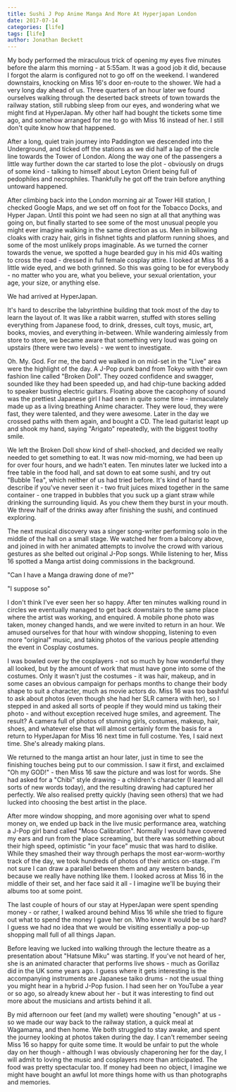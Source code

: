 ```yaml
---
title: Sushi J Pop Anime Manga And More At Hyperjapan London
date: 2017-07-14
categories: [life]
tags: [life]
author: Jonathan Beckett
---
```


My body performed the miraculous trick of opening my eyes five minutes before the alarm this morning - at 5:55am. It was a good job it did, because I forgot the alarm is configured not to go off on the weekend. I wandered downstairs, knocking on Miss 16's door en-route to the shower. We had a very long day ahead of us. Three quarters of an hour later we found ourselves walking through the deserted back streets of town towards the railway station, still rubbing sleep from our eyes, and wondering what we might find at HyperJapan. My other half had bought the tickets some time ago, and somehow arranged for me to go with Miss 16 instead of her. I still don't quite know how that happened.

After a long, quiet train journey into Paddington we descended into the Underground, and ticked off the stations as we did half a lap of the circle line towards the Tower of London. Along the way one of the passengers a little way further down the car started to lose the plot - obviously on drugs of some kind - talking to himself about Leyton Orient being full of pedophiles and necrophiles. Thankfully he got off the train before anything untoward happened.

After climbing back into the London morning air at Tower Hill station, I checked Google Maps, and we set off on foot for the Tobacco Docks, and Hyper Japan. Until this point we had seen no sign at all that anything was going on, but finally started to see some of the most unusual people you might ever imagine walking in the same direction as us. Men in billowing cloaks with crazy hair, girls in fishnet tights and platform running shoes, and some of the most unlikely props imaginable. As we turned the corner towards the venue, we spotted a huge bearded guy in his mid 40s waiting to cross the road - dressed in full  female cosplay attire. I looked at Miss 16 a little wide eyed, and we both grinned. So this was going to be for everybody - no matter who you are, what you believe, your sexual orientation, your age, your size, or anything else.

We had arrived at HyperJapan.

It's hard to describe the labyrinthine building that took most of the day to learn the layout of. It was like a rabbit warren, stuffed with stores selling everything from Japanese food, to drink, dresses, cult toys, music, art, books, movies, and everything in-between. While wandering aimlessly from store to store, we became aware that something very loud was going on upstairs (there were two levels) - we went to investigate.

Oh. My. God. For me, the band we walked in on mid-set in the "Live" area were the highlight of the day. A J-Pop punk band from Tokyo with their own fashion line called "Broken Doll". They oozed confidence and swagger, sounded like they had been speeded up, and had chip-tune backing added to speaker busting electric guitars. Floating above the cacophony of sound was the prettiest Japanese girl I had seen in quite some time - immaculately made up as a living breathing Anime character. They were loud, they were fast, they were talented, and they were  awesome. Later in the day we crossed paths with them again, and bought a CD. The lead guitarist leapt up and shook my hand, saying "Arigato" repeatedly, with the biggest toothy smile.

We left the Broken Doll show kind of shell-shocked, and decided we really needed to get something to eat. It was now mid-morning, we had been up for over four hours, and we hadn't eaten. Ten minutes later we lucked into a free table in the food hall, and sat down to eat some sushi, and try out "Bubble Tea", which neither of us had tried before. It's kind of hard to describe if you've never seen it - two fruit juices mixed together in the same container - one trapped in bubbles that you suck up a giant straw while drinking the surrounding liquid. As you chew them they burst in your mouth. We threw half of the drinks away after finishing the sushi, and continued exploring.

The next musical discovery was a singer song-writer performing solo in the middle of the hall on a small stage. We watched her from a balcony above, and joined in with her animated attempts to involve the crowd with various gestures as she belted out original J-Pop songs. While listening to her, Miss 16 spotted a Manga artist doing commissions in the background.

"Can I have a Manga drawing done of me?"

"I suppose so"

I don't think I've ever seen her so happy. After ten minutes walking round in circles we eventually managed to get back downstairs to the same place where the artist was working, and enquired. A mobile phone photo was taken, money changed hands, and we were invited to return in an hour. We amused ourselves for that hour with window shopping, listening to even more "original" music, and taking photos of the various people attending the event in Cosplay costumes.

I was bowled over by the cosplayers - not so much by how wonderful they all looked, but by the amount of work that must have gone into some of the costumes. Only it wasn't just the costumes - it was hair, makeup, and in some cases an obvious campaign for perhaps months to change their body shape to suit a character, much as movie actors do. Miss 16 was too bashful to ask about photos (even though she had her SLR camera with her), so I stepped in and asked all sorts of people if they would mind us taking their photo - and without exception received huge smiles, and agreement. The result? A camera full of photos of stunning girls, costumes, makeup, hair, shoes, and whatever else that will almost certainly form the basis for a return to HyperJapan for Miss 16 next time in full costume. Yes, I said next time. She's already making plans.

We returned to the manga artist an hour later, just in time to see the finishing touches being put to our commission. I saw it first, and exclaimed "Oh my GOD!" - then Miss 16 saw the picture and was lost for words. She had asked for a "Chibi" style drawing - a children's character (I learned all sorts of new words today), and the resulting drawing had captured her perfectly. We also realised pretty quickly (having seen others) that we had lucked into choosing the best artist in the place.

After more window shopping, and more agonising over what to spend money on, we ended up back in the live music performance area, watching a J-Pop girl band called "Moso Calibration". Normally I would have covered my ears and run from the place screaming, but there was something about their high speed, optimistic "in your face" music that was hard to dislike. While they smashed their way through perhaps the most ear-worm-worthy track of the day, we took hundreds of photos of their antics on-stage. I'm not sure I can draw a parallel between them and any western bands, because we really have nothing like them. I looked across at Miss 16 in the middle of their set, and her face said it all - I imagine we'll be buying their albums too at some point.

The last couple of hours of our stay at HyperJapan were spent spending money - or rather, I walked around behind Miss 16 while she tried to figure out what to spend the money I gave her on. Who knew it would be so hard? I guess we had no idea that we would be visiting essentially a pop-up shopping mall full of all things Japan.

Before leaving we lucked into walking through the lecture theatre as a presentation about "Hatsune Miku" was starting. If you've not heard of her, she is an animated character that performs live shows - much as Gorillaz did in the UK some years ago. I guess where it gets interesting is the accompanying instruments are Japanese taiko drums - not the usual thing you might hear in a hybrid J-Pop fusion. I had seen her on YouTube a year or so ago, so already knew about her - but it was interesting to find out more about the musicians and artists behind it all.

By mid afternoon our feet (and my wallet) were shouting "enough" at us - so we made our way back to the railway station, a quick meal at Wagamama, and then home. We both struggled to stay awake, and spent the journey looking at photos taken during the day. I can't remember seeing Miss 16 so happy for quite some time. It would be unfair to put the whole day on her though - although I was obviously chaperoning her for the day, I will admit to loving the music and cosplayers more than anticipated. The food was pretty spectacular too. If money had been no object, I imagine we might have bought an awful lot more things home with us than photographs and memories.